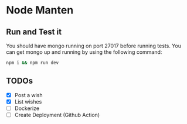 # Node Manten

## Run and Test it

You should have mongo running on port 27017 before running tests. You can get mongo up and running by using the following command:

```bash
npm i && npm run dev
```

## TODOs

- [x] Post a wish
- [x] List wishes
- [ ] Dockerize
- [ ] Create Deployment (Github Action)
